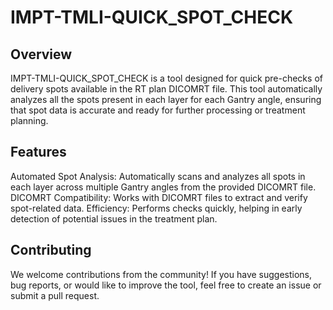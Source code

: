 # IMPT-TMLI-QUICK_SPOT_CHECK
## Overview
IMPT-TMLI-QUICK_SPOT_CHECK is a tool designed for quick pre-checks of delivery spots available in the RT plan DICOMRT file. This tool automatically analyzes all the spots present in each layer for each Gantry angle, ensuring that spot data is accurate and ready for further processing or treatment planning.

## Features
Automated Spot Analysis: Automatically scans and analyzes all spots in each layer across multiple Gantry angles from the provided DICOMRT file.
DICOMRT Compatibility: Works with DICOMRT files to extract and verify spot-related data.
Efficiency: Performs checks quickly, helping in early detection of potential issues in the treatment plan.

## Contributing
We welcome contributions from the community! If you have suggestions, bug reports, or would like to improve the tool, feel free to create an issue or submit a pull request.
